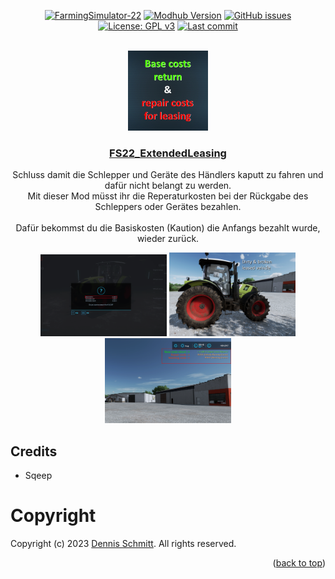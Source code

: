<a name="readme-top"></a>

<div align="center">

[![FarmingSimulator-22](https://img.shields.io/badge/FarmingSimulator-22-blue?style=flat-square)](https://www.farming-simulator.com/)
[![Modhub Version](https://img.shields.io/badge/Modhub-v1.1.0.0-green?style=flat-square)](https://www.farming-simulator.com/mod.php?mod_id=274822)
[![GitHub issues](https://img.shields.io/github/issues/Peppie84/FS22_ExtendedLeasing?style=flat-square)](https://github.com/Peppie84/FS22_ExtendedLeasing/issues)
[![License: GPL v3](https://img.shields.io/badge/License-GPLv3-blue?style=flat-square)](https://www.gnu.org/licenses/gpl-3.0)
[![Last commit](https://img.shields.io/github/last-commit/Peppie84/FS22_ExtendedLeasing?style=flat-square&color=important)](https://github.com/Peppie84/FS22_ExtendedLeasing/commits/development)

<br />

<img src="documents/icon_ExtendedLeasing.jpg" style="width: 128px;">

<h3 align="center"><u>FS22_ExtendedLeasing</u></h3>

<p align="center">
    Schluss damit die Schlepper und Geräte des Händlers kaputt zu fahren und dafür nicht belangt zu werden.<br />
    Mit dieser Mod müsst ihr die Reperaturkosten bei der Rückgabe des Schleppers oder Gerätes bezahlen.<br />
    <br />
    Dafür bekommst du die Basiskosten (Kaution) die Anfangs bezahlt wurde, wieder zurück.
</p>

<p align="center">
    <img src="documents/screen1-v1.1.0.0.png" style="width: 40%;">
    <img src="documents/screen2-v1.1.0.0.png" style="width: 40%;">
    <br />
    <img src="documents/screen3-v1.1.0.0.png" style="width: 40%;">
</p>

</div>

## Credits
* Sqeep

# Copyright
Copyright (c) 2023 [Dennis Schmitt](https://github.com/peppie84).
All rights reserved.

<p align="right">(<a href="#readme-top">back to top</a>)</p>